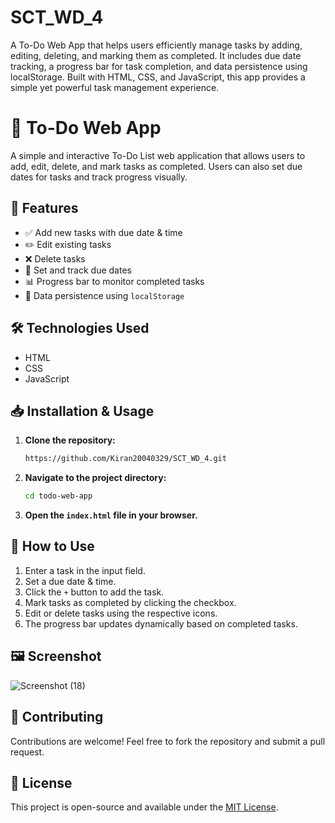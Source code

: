 # SCT_WD_4
A To-Do Web App that helps users efficiently manage tasks by adding, editing, deleting, and marking them as completed. It includes due date tracking, a progress bar for task completion, and data persistence using localStorage. Built with HTML, CSS, and JavaScript, this app provides a simple yet powerful task management experience.

# 📌 To-Do Web App

A simple and interactive To-Do List web application that allows users to add, edit, delete, and mark tasks as completed. Users can also set due dates for tasks and track progress visually.

## 🚀 Features
- ✅ Add new tasks with due date & time
- ✏️ Edit existing tasks
- ❌ Delete tasks
- 📅 Set and track due dates
- 📊 Progress bar to monitor completed tasks
- 🔄 Data persistence using `localStorage`

## 🛠️ Technologies Used
- HTML
- CSS
- JavaScript

## 📥 Installation & Usage
1. **Clone the repository:**
   ```sh
   https://github.com/Kiran20040329/SCT_WD_4.git
   ```
2. **Navigate to the project directory:**
   ```sh
   cd todo-web-app
   ```
3. **Open the `index.html` file in your browser.**

## 📌 How to Use
1. Enter a task in the input field.
2. Set a due date & time.
3. Click the `+` button to add the task.
4. Mark tasks as completed by clicking the checkbox.
5. Edit or delete tasks using the respective icons.
6. The progress bar updates dynamically based on completed tasks.

## 🖼️ Screenshot

![Screenshot (18)](https://github.com/user-attachments/assets/27357617-96d7-41f6-a97f-2860ccbde4c9)


## 🤝 Contributing
Contributions are welcome! Feel free to fork the repository and submit a pull request.

## 📜 License
This project is open-source and available under the [MIT License](LICENSE).

